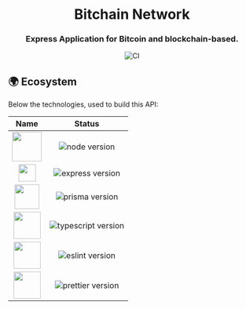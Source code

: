 <h1 align="center">
  Bitchain Network
</h1>

<h3 align="center">
  Express Application for Bitcoin and blockchain-based.
</h3>

<p align="center">
  <img alt="CI" src="https://github.com/wladimirgrf/bitchain-network/actions/workflows/main.yml/badge.svg">
</p>


## 🌍 Ecosystem

Below the technologies, used to build this API:

|                      Name                                   |                         Status                          |
|:-----------------------------------------------------------:|:-------------------------------------------------------:|
|<img height="60" src="https://cdn.worldvectorlogo.com/logos/nodejs-1.svg"> | <img alt="node version" src="https://img.shields.io/badge/nodejs-v14.15-blue"> |
|<img height="35" src="https://cdn.worldvectorlogo.com/logos/express-109.svg"> | <img alt="express version" src="https://img.shields.io/badge/express-v4.17-blue"> |
|<img height="50" src="https://cdn.worldvectorlogo.com/logos/prisma-2.svg"> | <img alt="prisma version" src="https://img.shields.io/badge/prisma-v2.16-blue"> |
|<img height="55" src="https://cdn.worldvectorlogo.com/logos/typescript.svg"> | <img alt="typescript version" src="https://img.shields.io/badge/typescript-v4.1-blue"> |
|<img height="55" src="https://cdn.worldvectorlogo.com/logos/eslint-1.svg"> | <img alt="eslint version" src="https://img.shields.io/badge/eslint-v7.17-blue"> |
|<img height="55" src="https://cdn.worldvectorlogo.com/logos/prettier-2.svg"> | <img alt="prettier version" src="https://img.shields.io/badge/prettier-v2.2-blue"> |

